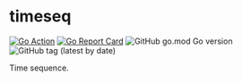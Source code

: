 # timeseq

[![Go Action](https://github.com/gochore/timeseq/workflows/Go/badge.svg)](https://github.com/gochore/timeseq/actions)
[![Go Report Card](https://goreportcard.com/badge/github.com/gochore/timeseq)](https://goreportcard.com/report/github.com/gochore/timeseq)
![GitHub go.mod Go version](https://img.shields.io/github/go-mod/go-version/gochore/timeseq)
![GitHub tag (latest by date)](https://img.shields.io/github/v/tag/gochore/timeseq)

Time sequence.


